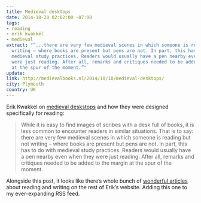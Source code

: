 ```yaml
---
title: Medieval desktops
date: 2014-10-20 02:02:00 -07:00
tags:
- reading
- erik kwakkel
- medieval
extract: "“...there are very few medieval scenes in which someone is reading but not
  writing – where books are present but pens are not. In part, this has to do with
  medieval study practices. Readers would usually have a pen nearby even when they
  were just reading. After all, remarks and critiques needed to be added to the margin
  at the spur of the moment.”"
update:
link: http://medievalbooks.nl/2014/10/10/medieval-desktops/
city: Plymouth
country: UK
---
```


Erik Kwakkel on [medieval deskstops](http://medievalbooks.nl/2014/10/10/medieval-desktops/) and how they were designed specifically for reading:

> While it is easy to find images of scribes with a desk full of books,  it is less common to encounter readers in similar situations. That is to say: there are very few medieval scenes in which someone is reading but not writing – where books are present but pens are not. In part, this has to do with medieval study practices. Readers would usually have a pen nearby even when they were just reading. After all, remarks and critiques needed to be added to the margin at the spur of the moment.

Alongside this post, it looks like there’s whole bunch of [wonderful articles](http://medievalbooks.nl/) about reading and writing on the rest of Erik’s website. Adding this one to my ever-expanding RSS feed.
